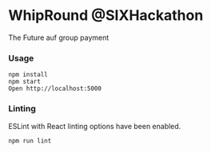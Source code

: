 # WhipRound @SIXHackathon

The Future auf group payment

### Usage

```
npm install
npm start
Open http://localhost:5000
```

### Linting
ESLint with React linting options have been enabled.

```
npm run lint
```

